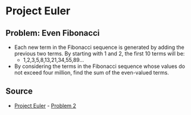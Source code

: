 # Project Euler

## Problem: Even Fibonacci

- Each new term in the Fibonacci sequence is generated by adding the previous two terms. By starting with 1 and 2, the first 10 terms will be:
    - 1,2,3,5,8,13,21,34,55,89...
- By considering the terms in the Fibonacci sequence whose values do not exceed four million, find the sum of the even-valued terms.

## Source
- [Project Euler](https://projecteuler.net/) - [Problem 2](https://projecteuler.net/problem=2)
